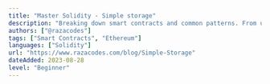 ```yaml
---
title: "Master Solidity - Simple storage"
description: "Breaking down smart contracts and common patterns. From understanding, to testing, to deploying."
authors: ["@razacodes"]
tags: ["Smart Contracts", "Ethereum"]
languages: ["Solidity"]
url: "https://www.razacodes.com/blog/Simple-Storage"
dateAdded: 2023-08-28
level: "Beginner"
---
```

